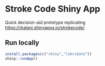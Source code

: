 # Stroke Code Shiny App
Quick decision-aid prototype replicating https://rkalani.shinyapps.io/strokecode/

## Run locally
```r
install.packages(c("shiny","lubridate"))
shiny::runApp()
```
